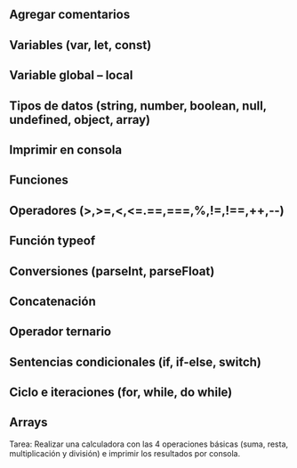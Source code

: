 ## Agregar comentarios
## Variables (var, let, const)
## Variable global – local
## Tipos de datos (string, number, boolean, null, undefined, object, array)
## Imprimir en consola
## Funciones 
## Operadores (>,>=,<,<=.==,===,%,!=,!==,++,--)

## Función typeof 
## Conversiones (parseInt, parseFloat)

## Concatenación
## Operador ternario
## Sentencias condicionales (if, if-else, switch)
## Ciclo e iteraciones (for, while, do while)
## Arrays


Tarea:
Realizar una calculadora con las 4 operaciones básicas (suma, resta, multiplicación y división)
e imprimir los resultados por consola.


